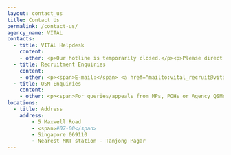 ```yaml
---
layout: contact_us
title: Contact Us
permalink: /contact-us/
agency_name: VITAL
contacts:
  - title: VITAL Helpdesk
    content:
    - other: <p>Our hotline is temporarily closed.</p><p>Please direct all enquiries to our helpdesk email.</p><p><span>E-mail:</span> <a href="mailto:vital_helpdesk@vital.gov.sg" target="">VITAL Helpdesk</a></p>
  - title: Recruitment Enquiries
    content:
    - other: <p><span>E-mail:</span> <a href="mailto:vital_recruit@vital.gov.sg" target="">VITAL Recruit</a></p>
  - title: QSM Enquiries
    content:
    - other: <p><span>For queries/appeals from MPs, POHs or Agency QSMs, please email to </span> <a href="mailto:vital-QSM@vital.gov.sg" target="">VITAL QSM</a>.</p>
locations: 
  - title: Address
    address:
        - 5 Maxwell Road 
        - <span>#07-00</span>
        - Singapore 069110
        - Nearest MRT station - Tanjong Pagar
---
```

